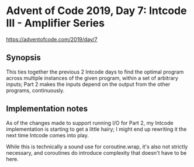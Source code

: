 # Advent of Code 2019, Day 7: Intcode III - Amplifier Series

https://adventofcode.com/2019/day/7

## Synopsis

This ties together the previous 2 Intcode days to find the optimal program across multiple instances of the given program, within a set of arbitrary inputs; Part 2 makes the inputs depend on the output from the other programs, continuously.

## Implementation notes

As of the changes made to support running I/O for Part 2, my Intcode implementation is starting to get a little hairy; I might end up rewriting it the next time Intcode comes into play.

While this is technically a sound use for coroutine.wrap, it's also not strictly necessary, and coroutines do introduce complexity that doesn't have to be here.
